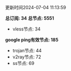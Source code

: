 更新时间2024-07-04 11:13:59

**总订阅: 34**
**总节点: 5551**
- vless节点: 34

**google ping有效节点: 185**
- trojan节点: 44
- v2ray节点: 72
- ss节点: 69
